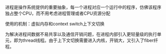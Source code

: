 进程是操作系统提供的重要抽象，每一个进程对应一个运行中的程序，仿佛该程序独占整个CPU，而不用考虑进程管理或者CPU资源分配

使用的机制：虚拟内存和context switch上下文切换

为解决进程间数据不易共享以及通信开销问题，在进程内部引入更轻量级的执行单元，即为thread线程。由于上下文切换需要进入内核，开销大，又引入了fiber纤程。

